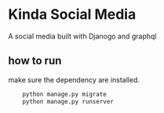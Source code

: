 # Kinda Social Media 
A social media built with Djanogo and graphql


## how to run 
make sure the dependency are installed.

```sh
    python manage.py migrate
    python manage.py runserver 
```

